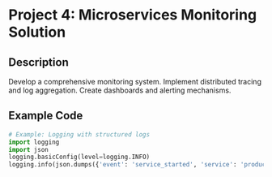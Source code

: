 # Project 4: Microservices Monitoring Solution

## Description
Develop a comprehensive monitoring system. Implement distributed tracing and log aggregation. Create dashboards and alerting mechanisms.

## Example Code
```python
# Example: Logging with structured logs
import logging
import json
logging.basicConfig(level=logging.INFO)
logging.info(json.dumps({'event': 'service_started', 'service': 'product'}))
```

